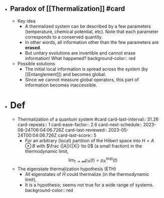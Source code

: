 - ## Paradox of [[Thermalization]] #card
	- Key idea
		- A thermalized system can be described by a few parameters (temperature, chemical potential, etc). Note that each parameter corresponds to a conserved quantity.
		- In other words, all information other than the few parameters are **erased**.
		- But unitary evolutions are invertible and cannot erase information! What happened?
		  background-color:: red
	- Possible solutions
		- The initial local information is spread across the system (by [[Entanglement]]) and becomes global.
		- Since we cannot measure global operators, this part of information becomes inaccessible.
- # Def
	- Thermalization of a quantum system #card
	  card-last-interval:: 31.26
	  card-repeats:: 1
	  card-ease-factor:: 2.6
	  card-next-schedule:: 2023-06-24T06:04:06.726Z
	  card-last-reviewed:: 2023-05-24T00:04:06.726Z
	  card-last-score:: 5
		- For an arbitrary (local) partition of the Hilbert space into $H=A \otimes B$ with $\frac {|A|}{|X|} \to 0$ (a small fraction) in the thermodynamic limit,
		  $$\lim_{t \to \infty} \rho_A(t) = \rho^{(eq)}_A(t)$$
	- The eigenstate thermalization hypothesis (ETH)
		- All eigenstates of $\hat H$ could thermalize (in the thermodynamic limit),
		- It is a hypothesis; seems not true for a wide range of systems.
		  background-color:: red